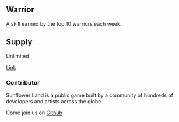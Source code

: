 ## Warrior

A skill earned by the top 10 warriors each week.

## Supply

Unlimited

[Link](https://docs.sunflower-land.com/player-guides/skill-tree)

### Contributor

Sunflower Land is a public game built by a community of hundreds of developers and artists across the globe.

Come join us on [Github](https://github.com/sunflower-land/sunflower-land)
